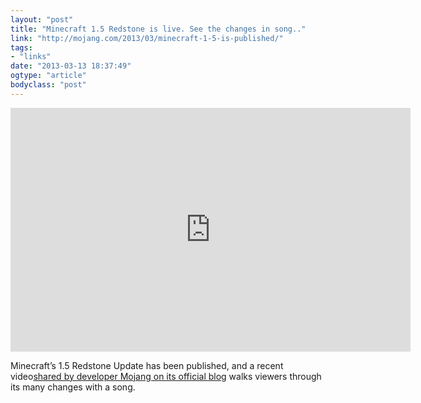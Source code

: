 ```yaml
---
layout: "post"
title: "Minecraft 1.5 Redstone is live. See the changes in song.."
link: "http://mojang.com/2013/03/minecraft-1-5-is-published/"
tags: 
- "links"
date: "2013-03-13 18:37:49"
ogtype: "article"
bodyclass: "post"
---
```


<span class="embed-youtube" style="text-align:center; display: block;"><iframe allowfullscreen="true" class="youtube-player" frameborder="0" height="390" src="http://www.youtube.com/embed/YmpxpH-tMWc?version=3&rel=1&fs=1&showsearch=0&showinfo=1&iv_load_policy=1&wmode=transparent" type="text/html" width="640"></iframe></span>

Minecraft’s 1.5 Redstone Update has been published, and a recent video[shared by developer Mojang on its official blog](http://mojang.com/2013/03/minecraft-1-5-is-published/) walks viewers through its many changes with a song.